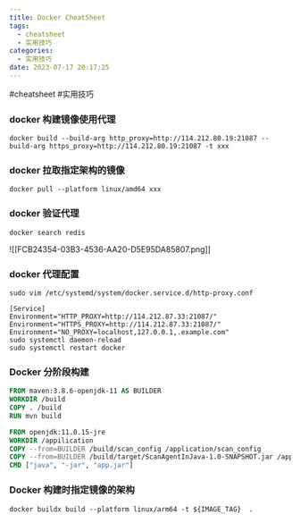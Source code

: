 ```yaml
---
title: Docker CheatSheet
tags:
  - cheatsheet
  - 实用技巧
categories:
  - 实用技巧
date: 2023-07-17 20:17:25
---
```

#cheatsheet 
#实用技巧

### docker 构建镜像使用代理
``` shell
docker build --build-arg http_proxy=http://114.212.80.19:21087 --build-arg https_proxy=http://114.212.80.19:21087 -t xxx
```

### docker 拉取指定架构的镜像
``` shell
docker pull --platform linux/amd64 xxx
```

### docker 验证代理

``` shell
docker search redis
```

![[FCB24354-03B3-4536-AA20-D5E95DA85807.png]]

### docker 代理配置
``` shell
sudo vim /etc/systemd/system/docker.service.d/http-proxy.conf

[Service]
Environment="HTTP_PROXY=http://114.212.87.33:21087/"
Environment="HTTPS_PROXY=http://114.212.87.33:21087/"
Environment="NO_PROXY=localhost,127.0.0.1,.example.com"
sudo systemctl daemon-reload
sudo systemctl restart docker
```

### Docker 分阶段构建
```dockerfile
FROM maven:3.8.6-openjdk-11 AS BUILDER
WORKDIR /build
COPY . /build
RUN mvn build

FROM openjdk:11.0.15-jre
WORKDIR /appilication
COPY --from=BUILDER /build/scan_config /application/scan_config
COPY --from=BUILDER /build/target/ScanAgentInJava-1.0-SNAPSHOT.jar /application/app.jar
CMD ["java", "-jar", "app.jar"]
```


### Docker 构建时指定镜像的架构
``` shell
docker buildx build --platform linux/arm64 -t ${IMAGE_TAG}  .
```
